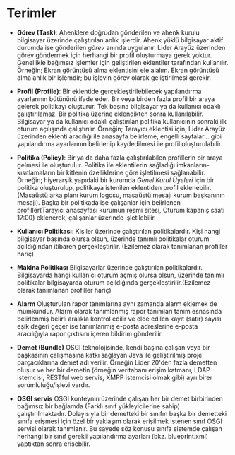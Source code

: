 # Terimler

* **Görev (Task)**: Ahenklere doğrudan gönderilen ve ahenk kurulu bilgisayar üzerinde çalıştırılan anlık işlerdir. Ahenk yüklü bilgisayar aktif durumda ise gönderilen *görev* anında uygulanır. Lider Arayüz üzerinden görev göndermek için herhangi bir profil oluşturmaya gerek yoktur. Genellikle bağımsız işlemler için geliştirilen eklentiler tarafından kullanılır. Örneğin; Ekran görüntüsü alma eklentisini ele alalım. Ekran görüntüsü alma  anlık bir işlemdir; bu işlevin görev olarak geliştirilmesi gerekir.

* **Profil (Profile)**: Bir eklentide gerçekleştirilebilecek yapılandırma ayarlarının bütününü ifade eder. Bir veya birden fazla profil bir araya gelerek politikayı oluşturur. Tek başına bilgisayar ya da kullanıcı odaklı çalıştırılamaz. Bir politika üzerine eklendikten sonra kullanılabilir. Bilgisayar ya da kullanıcı odaklı çalıştırılan politika kullanıcının sonraki ilk oturum açılışında çalıştırılır.
Örneğin; Tarayıcı eklentisi için; Lider Arayüz üzerinden eklenti aracılığı ile anasayfa belirleme, engelli sayfalar... gibi yapılandırma ayarlarının belirlenip kaydedilmesi ile profil oluşturulabilir.

* **Politika (Policy)**: Bir ya da daha fazla çalıştırılabilen profillerin bir araya gelmesi ile oluşturulur. Politika ile eklentilerin sağladığı imkanların-kısıtlamaların bir kitlenin özelliklerine göre işletilmesi sağlanabilir.
Örneğin; hiyerarşik yapıdaki bir kurumda *Genel Kurul Üyeleri* için bir politika oluşturulup, politikaya istenilen eklentiden profil eklenebilir. (Masaüstü arka planı kurum logosu, masaüstü mesajı kurum başkanının mesajı). Başka bir politikada ise çalışanlar için belirlenen profiller(Tarayıcı anasayfası kurumun resmi sitesi, Oturum kapanış saati 17:00) eklenerek, çalışanlar üzerinde işletilebilir.

* **Kullanıcı Politikası**: Kişiler üzerinde çalıştırılan politikalardır. Kişi hangi bilgisayar başında olursa olsun, üzerinde tanımlı politikalar oturum açıldığından itibaren gerçekleştirilir. (Ezilemez olarak tanımlanan profiller hariç)

* **Makina Politikası** Bilgisayarlar üzerinde çalıştırılan politikalardır. Bilgisayarda hangi kullanıcı oturum açmış olursa olsun, üzerinde tanımlı politikalar bilgisayarda oturum açıldığında gerçekleştirilir.(Ezilemez olarak tanımlanan profiller hariç)

* **Alarm** Oluşturulan rapor tanımlarına aynı zamanda alarm eklemek de mümkündür. Alarm olarak tanımlanmış rapor tanımları tanım esnasında belirlenmiş belirli aralıkla kontrol edilir ve elde edilen kayıt (satır) sayısı eşik değeri geçer ise tanımlanmış e-posta adreslerine e-posta aracılığıyla rapor çıktısını içeren bildirim gönderilir.

* **Demet (Bundle)** OSGI teknolojisinde, kendi başına çalışan veya bir başkasının çalışmasına katkı sağlayan Java ile geliştirilmiş proje parçacıklarına demet adı verilir. Örneğin Lider 20'den fazla demetten oluşur ve her bir demetin (örneğin veritabanı erişim katmanı, LDAP istemcisi, RESTful web servis, XMPP istemcisi olmak gibi) ayrı birer sorumluluğu/işlevi vardır.

* **OSGI servis** OSGI konteynırı üzerinde çalışan her bir demet birbirinden bağımsız bir bağlamda (Farklı sınıf yükleyicilerine sahip) çalıştırılmaktadır. Dolayısıyla bir demetteki bir sınıfın başka bir demetteki sınıfa erişmesi için
özel bir yaklaşım olarak erişilmek istenen sınıf OSGI servisi olarak tanımlanır. Bu sayede söz konusu sınıfa sistemde çalışan herhangi bir sınıf gerekli yapılandırma ayarları (bkz. blueprint.xml) yaptıktan sonra erişebilir.
